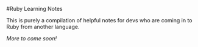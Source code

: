 #Ruby Learning Notes

This is purely a compilation of helpful notes for devs who are coming in to Ruby from another language.

*More to come soon!*
